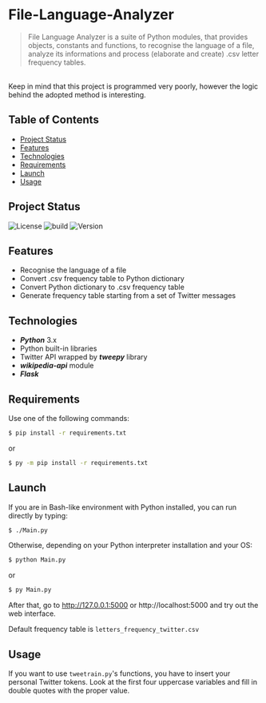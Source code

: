 # File-Language-Analyzer
> File Language Analyzer is a suite of Python modules, that provides objects, constants and functions, to recognise the language of a file, analyze its informations and process (elaborate and create) .csv letter frequency tables.
<br>
Keep in mind that this project is programmed very poorly, however the logic behind the adopted method is interesting.

## Table of Contents
* [Project Status](#project-status)
* [Features](#features)
* [Technologies](#technologies)
* [Requirements](#requirements)
* [Launch](#launch)
* [Usage](#usage)

## Project Status

![License](https://img.shields.io/badge/license-MIT-brightgreen) ![build](https://img.shields.io/badge/build-passed-brightgreen) ![Version](https://img.shields.io/badge/version-1.0.0-blue)

## Features

- Recognise the language of a file
- Convert .csv frequency table to Python dictionary
- Convert Python dictionary to .csv frequency table
- Generate frequency table starting from a set of Twitter messages

## Technologies

- **_Python_** 3.x
- Python built-in libraries
- Twitter API wrapped by **_tweepy_** library
- **_wikipedia-api_** module
- **_Flask_**

## Requirements

Use one of the following commands:

```sh
$ pip install -r requirements.txt
```
or

```sh
$ py -m pip install -r requirements.txt
```

## Launch

If you are in Bash-like environment with Python installed, you can run directly by typing:

```sh
$ ./Main.py
```

Otherwise, depending on your Python interpreter installation and your OS:

```sh
$ python Main.py
```
or
```sh
$ py Main.py
```
After that, go to http://127.0.0.1:5000 or http://localhost:5000 and try out the web interface.

Default frequency table is `letters_frequency_twitter.csv`

## Usage

If you want to use `tweetrain.py`'s functions, you have to insert your personal Twitter tokens.
Look at the first four uppercase variables and fill in double quotes with the proper value.
